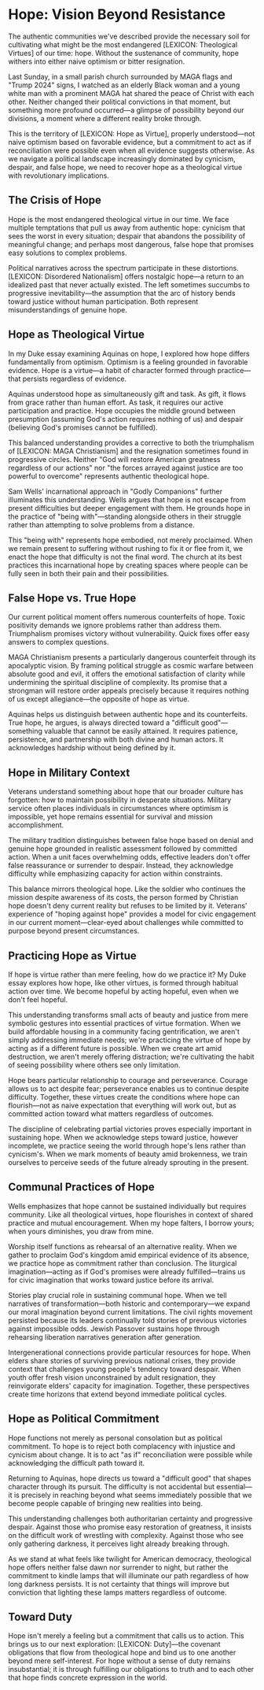 # Hope: Vision Beyond Resistance

The authentic communities we've described provide the necessary soil for cultivating what might be the most endangered [LEXICON: Theological Virtues] of our time: hope. Without the sustenance of community, hope withers into either naive optimism or bitter resignation.

Last Sunday, in a small parish church surrounded by MAGA flags and "Trump 2024" signs, I watched as an elderly Black woman and a young white man with a prominent MAGA hat shared the peace of Christ with each other. Neither changed their political convictions in that moment, but something more profound occurred—a glimpse of possibility beyond our divisions, a moment where a different reality broke through.

This is the territory of [LEXICON: Hope as Virtue], properly understood—not naive optimism based on favorable evidence, but a commitment to act as if reconciliation were possible even when all evidence suggests otherwise. As we navigate a political landscape increasingly dominated by cynicism, despair, and false hope, we need to recover hope as a theological virtue with revolutionary implications.

## The Crisis of Hope

Hope is the most endangered theological virtue in our time. We face multiple temptations that pull us away from authentic hope: cynicism that sees the worst in every situation; despair that abandons the possibility of meaningful change; and perhaps most dangerous, false hope that promises easy solutions to complex problems.

Political narratives across the spectrum participate in these distortions. [LEXICON: Disordered Nationalism] offers nostalgic hope—a return to an idealized past that never actually existed. The left sometimes succumbs to progressive inevitability—the assumption that the arc of history bends toward justice without human participation. Both represent misunderstandings of genuine hope.

## Hope as Theological Virtue

In my Duke essay examining Aquinas on hope, I explored how hope differs fundamentally from optimism. Optimism is a feeling grounded in favorable evidence. Hope is a virtue—a habit of character formed through practice—that persists regardless of evidence.

Aquinas understood hope as simultaneously gift and task. As gift, it flows from grace rather than human effort. As task, it requires our active participation and practice. Hope occupies the middle ground between presumption (assuming God's action requires nothing of us) and despair (believing God's promises cannot be fulfilled).

This balanced understanding provides a corrective to both the triumphalism of [LEXICON: MAGA Christianism] and the resignation sometimes found in progressive circles. Neither "God will restore American greatness regardless of our actions" nor "the forces arrayed against justice are too powerful to overcome" represents authentic theological hope.

Sam Wells' incarnational approach in "Godly Companions" further illuminates this understanding. Wells argues that hope is not escape from present difficulties but deeper engagement with them. He grounds hope in the practice of "being with"—standing alongside others in their struggle rather than attempting to solve problems from a distance.

This "being with" represents hope embodied, not merely proclaimed. When we remain present to suffering without rushing to fix it or flee from it, we enact the hope that difficulty is not the final word. The church at its best practices this incarnational hope by creating spaces where people can be fully seen in both their pain and their possibilities.

## False Hope vs. True Hope

Our current political moment offers numerous counterfeits of hope. Toxic positivity demands we ignore problems rather than address them. Triumphalism promises victory without vulnerability. Quick fixes offer easy answers to complex questions.

MAGA Christianism presents a particularly dangerous counterfeit through its apocalyptic vision. By framing political struggle as cosmic warfare between absolute good and evil, it offers the emotional satisfaction of clarity while undermining the spiritual discipline of complexity. Its promise that a strongman will restore order appeals precisely because it requires nothing of us except allegiance—the opposite of hope as virtue.

Aquinas helps us distinguish between authentic hope and its counterfeits. True hope, he argues, is always directed toward a "difficult good"—something valuable that cannot be easily attained. It requires patience, persistence, and partnership with both divine and human actors. It acknowledges hardship without being defined by it.

## Hope in Military Context

Veterans understand something about hope that our broader culture has forgotten: how to maintain possibility in desperate situations. Military service often places individuals in circumstances where optimism is impossible, yet hope remains essential for survival and mission accomplishment.

The military tradition distinguishes between false hope based on denial and genuine hope grounded in realistic assessment followed by committed action. When a unit faces overwhelming odds, effective leaders don't offer false reassurance or surrender to despair. Instead, they acknowledge difficulty while emphasizing capacity for action within constraints.

This balance mirrors theological hope. Like the soldier who continues the mission despite awareness of its costs, the person formed by Christian hope doesn't deny current reality but refuses to be limited by it. Veterans' experience of "hoping against hope" provides a model for civic engagement in our current moment—clear-eyed about challenges while committed to purpose beyond present circumstances.

## Practicing Hope as Virtue

If hope is virtue rather than mere feeling, how do we practice it? My Duke essay explores how hope, like other virtues, is formed through habitual action over time. We become hopeful by acting hopeful, even when we don't feel hopeful.

This understanding transforms small acts of beauty and justice from mere symbolic gestures into essential practices of virtue formation. When we build affordable housing in a community facing gentrification, we aren't simply addressing immediate needs; we're practicing the virtue of hope by acting as if a different future is possible. When we create art amid destruction, we aren't merely offering distraction; we're cultivating the habit of seeing possibility where others see only limitation.

Hope bears particular relationship to courage and perseverance. Courage allows us to act despite fear; perseverance enables us to continue despite difficulty. Together, these virtues create the conditions where hope can flourish—not as naive expectation that everything will work out, but as committed action toward what matters regardless of outcomes.

The discipline of celebrating partial victories proves especially important in sustaining hope. When we acknowledge steps toward justice, however incomplete, we practice seeing the world through hope's lens rather than cynicism's. When we mark moments of beauty amid brokenness, we train ourselves to perceive seeds of the future already sprouting in the present.

## Communal Practices of Hope

Wells emphasizes that hope cannot be sustained individually but requires community. Like all theological virtues, hope flourishes in context of shared practice and mutual encouragement. When my hope falters, I borrow yours; when yours diminishes, you draw from mine.

Worship itself functions as rehearsal of an alternative reality. When we gather to proclaim God's kingdom amid empirical evidence of its absence, we practice hope as commitment rather than conclusion. The liturgical imagination—acting as if God's promises were already fulfilled—trains us for civic imagination that works toward justice before its arrival.

Stories play crucial role in sustaining communal hope. When we tell narratives of transformation—both historic and contemporary—we expand our moral imagination beyond current limitations. The civil rights movement persisted because its leaders continually told stories of previous victories against impossible odds. Jewish Passover sustains hope through rehearsing liberation narratives generation after generation.

Intergenerational connections provide particular resources for hope. When elders share stories of surviving previous national crises, they provide context that challenges young people's tendency toward despair. When youth offer fresh vision unconstrained by adult resignation, they reinvigorate elders' capacity for imagination. Together, these perspectives create time horizons that extend beyond immediate political cycles.

## Hope as Political Commitment

Hope functions not merely as personal consolation but as political commitment. To hope is to reject both complacency with injustice and cynicism about change. It is to act "as if" reconciliation were possible while acknowledging the difficult path toward it.

Returning to Aquinas, hope directs us toward a "difficult good" that shapes character through its pursuit. The difficulty is not accidental but essential—it is precisely in reaching beyond what seems immediately possible that we become people capable of bringing new realities into being.

This understanding challenges both authoritarian certainty and progressive despair. Against those who promise easy restoration of greatness, it insists on the difficult work of wrestling with complexity. Against those who see only gathering darkness, it perceives light already breaking through.

As we stand at what feels like twilight for American democracy, theological hope offers neither false dawn nor surrender to night, but rather the commitment to kindle lamps that will illuminate our path regardless of how long darkness persists. It is not certainty that things will improve but conviction that lighting these lamps matters regardless of outcome.

## Toward Duty

Hope isn't merely a feeling but a commitment that calls us to action. This brings us to our next exploration: [LEXICON: Duty]—the covenant obligations that flow from theological hope and bind us to one another beyond mere self-interest. For hope without a sense of duty remains insubstantial; it is through fulfilling our obligations to truth and to each other that hope finds concrete expression in the world.
